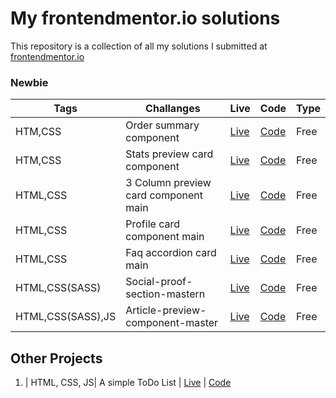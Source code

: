 # My frontendmentor.io solutions

This repository is a collection of all my solutions I submitted at [frontendmentor.io ](https://www.frontendmentor.io/)

### Newbie

| Tags  | Challanges | Live|  Code|  Type| 
| --- | -- |  -- | --  |  -- |
| HTM,CSS      |  Order summary component | [Live](https://pccipri.github.io/Frontend-Mentor-Challenges/Order-summary-component-challenge/) | [Code](https://github.com/pccipri/Frontend-Mentor-Challenges/tree/main/Order-summary-component-challenge) |Free|
| HTM,CSS      |  Stats preview card component | [Live](https://pccipri.github.io/Frontend-Mentor-Challenges/Stats-preview-card-component-challenge/) | [Code](https://github.com/pccipri/Frontend-Mentor-Challenges/tree/main/Stats-preview-card-component-challenge) |Free|
| HTML,CSS      |  3 Column preview card component main | [Live](https://pccipri.github.io/Frontend-Mentor-Challenges/3-Column-preview-card-component-main/) | [Code](https://github.com/pccipri/Frontend-Mentor-Challenges/tree/main/3-Column-preview-card-component-main) |Free|
| HTML,CSS      |  Profile card component main | [Live](https://pccipri.github.io/Frontend-Mentor-Challenges/Profile-card-component-main/) | [Code](https://github.com/pccipri/Frontend-Mentor-Challenges/tree/main/Profile-card-component-main) |Free|
| HTML,CSS      |  Faq accordion card main | [Live](https://pccipri.github.io/Frontend-Mentor-Challenges/Faq-accordion-card-main/) | [Code](https://github.com/pccipri/Frontend-Mentor-Challenges/tree/main/Faq-accordion-card-main) |Free|
| HTML,CSS(SASS)      |  Social-proof-section-mastern | [Live](https://pccipri.github.io/Frontend-Mentor-Challenges/Social-proof-section-master/) | [Code](https://github.com/pccipri/Frontend-Mentor-Challenges/tree/main/Social-proof-section-master) |Free|
| HTML,CSS(SASS),JS      |  Article-preview-component-master | [Live](https://pccipri.github.io/Frontend-Mentor-Challenges/Article-preview-component-master/) | [Code](https://github.com/pccipri/Frontend-Mentor-Challenges/tree/main/Article-preview-component-master) |Free|

## Other Projects

1. | HTML, CSS, JS| A simple ToDo List | [Live](https://pccipri.github.io/Frontend-Mentor-Challenges/A-simple-ToDo-List/) | [Code](https://github.com/pccipri/Frontend-Mentor-Challenges/tree/main/A-simple-ToDo-List)

